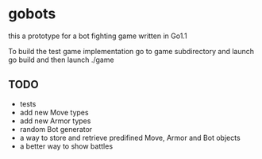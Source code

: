 gobots
======

this a prototype for a bot fighting game written in Go1.1

To build the test game implementation go to game subdirectory and launch go
build and then launch ./game

TODO
---

* tests
* add new Move types
* add new Armor types
* random Bot generator
* a way to store and retrieve predifined Move, Armor and Bot objects
* a better way to show battles
